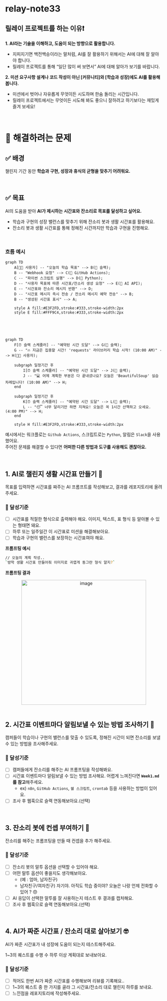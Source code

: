 # relay-note33

## 릴레이 프로젝트를 하는 이유❗️
**1. AI라는 기술을 이해하고, 도움이 되는 방향으로 활용합니다.**  
- 지피지기면 백전백승이라는 말처럼, AI를 잘 활용하기 위해서는 AI에 대해 잘 알아야 합니다.
- 릴레이 프로젝트를 통해 “일단 많이 써 보면서” AI에 대해 알아가 보기를 바랍니다.

**2. 미션 요구사항 설계나 코드 작성이 아닌 [커뮤니티]와 [학습과 성장]에도 AI를 활용해 봅니다.**  
- 미션에서 벗어나 자유롭게 무엇이든 시도하며 한숨 돌리는 시간입니다.  
- 릴레이 프로젝트에서는 무엇이든 시도해 봐도 좋으니 잘하려고 하기보다는 재밌게 즐겨 보세요!  

<br>

# 🎯 해결하려는 문제
## ✅ 배경
챌린지 기간 동안 **학습과 구현, 성장과 휴식의 균형을 맞추기 어려워요.**  

<br>

## ✅ 목표
AI의 도움을 받아 **AI가 제시하는 시간표와 잔소리로 목표를 달성하고 싶어요.**  
- 학습과 구현의 성장 밸런스를 맞추기 위해 잔소리 봇과 생활 시간표를 활용해요.
- 잔소리 봇과 생활 시간표를 통해 정해진 시간까지만 학습과 구현을 진행해요.

<br>

### **흐름 예시**

```mermaid
graph TD
    A[👨‍💻 사용자] -- "오늘의 학습 목표" --> B(💬 슬랙);
    B -- "Webhook 요청" --> C(🤖 GitHub Actions);
    C -- "파이썬 스크립트 실행" --> D(🐍 Python);
    D -- "사용자 목표에 따른 시간표/잔소리 생성 요청" --> E(🧠 AI API);
    E -- "시간표와 잔소리 메시지 반환" --> D;
    D -- "시간표 메시지 즉시 전송 / 잔소리 메시지 예약 전송" --> B;
    B -- "생성된 시간표 표시" --> A;

    style A fill:#E3F2FD,stroke:#333,stroke-width:2px
    style E fill:#FFF9C4,stroke:#333,stroke-width:2px
    
 
```

<br>

```mermaid
graph TD
    F[⏰ 슬랙 스케줄러] -- "예약된 시간 도달" --> G(💬 슬랙);
    G -- "🔥 지금은 집중할 시간! 'requests' 라이브러리 학습 시작! (10:00 AM)" --> H(👨‍💻 사용자);
    
    subgraph 일정기간 후
        I[⏰ 슬랙 스케줄러] -- "예약된 시간 도달" --> J(💬 슬랙);
        J -- "💻 어제 계획한 부분은 다 끝내셨나요? 오늘은 'BeautifulSoup' 실습 차례입니다! (10:00 AM)" --> H;
    end

    subgraph 일정기간 후
        K[⏰ 슬랙 스케줄러] -- "예약된 시간 도달" --> L(💬 슬랙);
        L -- "😴 너무 달리기만 하면 지쳐요! 오늘은 꼭 1시간 산책하고 오세요. (4:00 PM)" --> H;
    end
    
    style H fill:#E3F2FD,stroke:#333,stroke-width:2px
```

예시에서는 워크플로는 `Github Actions`, 스크립트로는 `Python`, 알림은 `Slack`을 사용했어요.  
주어진 문제를 해결할 수 있다면 **어떠한 다른 방법과 도구를 사용해도 괜찮아요.**   

<br>

## 1. AI로 챌린지 생활 시간표 만들기 📅

목표를 입력하면 시간표를 짜주는 AI 프롬프트를 작성해보고, 결과를 레포지토리에 올려주세요.

### 🚀 달성기준

- [ ]  시간표를 적절한 형식으로 출력해야 해요. 이미지, 텍스트, 표 형식 등 알아볼 수 있는 형태면 돼요.
- [ ]  하루 또는 일주일간 이 시간표로 미션을 해결해보아요.
- [ ]  학습과 구현의 밸런스를 보장하는 시간표여야 해요.

**프롬프팅 예시**
```bash
// 오늘의 계획 작성.. 
`방학 생활 시간표 만들어줘 이미지로 귀엽게 동그란 형식 알지?`
```

**프롬프팅 결과**  

<div align=center>
<img width="400" height="400" alt="image" src="https://github.com/user-attachments/assets/fe467ce7-a443-4848-bb73-478b23901ea4" />
</div>


<br>

## 2. 시간표 이벤트마다 알림보낼 수 있는 방법 조사하기 🔔

캠퍼들이 학습이나 구현의 밸런스를 맞출 수 있도록, 정해진 시간이 되면 잔소리를 보낼 수 있는 방법을 조사해주세요.

### **🚀 달성기준**

- [ ]  캠퍼들에게 잔소리를 해주는 AI 프롬프팅을 작성해봐요.
- [ ]  시간표 이벤트마다 알림보낼 수 있는 방법 조사해요. 어렵게 느껴진다면 **`Week1.md`를 참고**해주세요.  
    - ex) `n8n`, `GitHub Actions`, `쉘 스크립트`, `crontab` 등을 사용하는 방법이 있어요.
- [ ]  조사 후 웹훅으로 슬랙 연동해보아요.(선택)

<br>

## 3. 잔소리 봇에 컨셉 부여하기 👯

잔소리를 해주는 프롬프팅을 만들 때 컨셉을 추가 해주세요.

### **🚀 달성기준**

- [ ]  잔소리 봇의 말투 옵션을 선택할 수 있어야 해요.
- [ ]  어떤 말투 옵션이 좋을지도 생각해보아요.
    - (예 : 엄마, 남자친구)
    - 남자친구/여자친구) 자기야.  아직도 학습 중이야? 오늘은 나랑 언제 전화할 수 있어 ? 😞
- [ ]  AI 응답이 선택한 말투를 잘 사용하는지 테스트 후 결과를 캡처해요.
- [ ]  조사 후 웹훅으로 슬랙 연동해보아요.(선택)

<br>

## 4. AI가 짜준 시간표 / 잔소리 대로 살아보기 🤓

AI가 짜준 시간표가 내 성장에 도움이 되는지 테스트해주세요.

1~3의 퀘스트를 수행 수 하루 이상 계획대로 보내보아요.

### **🚀 달성기준**

- [ ]  적어도 한번 AI가 짜준 시간표를 수행해보며 리뷰를 기록해요..
- [ ]  1~3의 퀘스트 중 한 가지를 골라 그 시간표/잔소리 대로 챌린지 하루를 보내요.
- [ ]  느낀점을 레포지토리에 작성해주세요.
